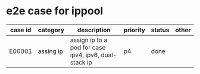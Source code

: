 # e2e case for ippool


| case id | category  | description                                             | priority | status | other |
|---------|-----------|---------------------------------------------------------|----------|--------|-------|
| E00001  | assing ip | assign ip to a pod for case ipv4, ipv6, dual-stack ip   | p4       | done   |       |




